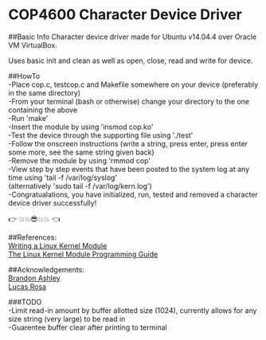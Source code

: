 # COP4600 Character Device Driver

##Basic Info
Character device driver made for Ubuntu v14.04.4 over Oracle VM VirtualBox.

Uses basic init and clean as well as open, close, read and write for device.

##HowTo       
	-Place cop.c, testcop.c and Makefile somewhere on your device (preferably in the same directory)       
	-From your terminal (bash or otherwise) change your directory to the one containing the above       
	-Run 'make'       
	-Insert the module by using 'insmod cop.ko'       
	-Test the device through the supporting file using './test'       
	-Follow the onscreen instructions (write a string, press enter, press enter some more, see the same string given back)       
	-Remove the module by using 'rmmod cop'        
	-View step by step events that have been posted to the system log at any time using 'tail -f /var/log/syslog'        
		(alternatively 'sudo tail -f /var/log/kern.log')      
	-Congratualations, you have initialized, run, tested and removed a character device driver successfully!      

:point_right:  :boom::boom::sunglasses::boom::boom:  :point_left:

##References:   
[Writing a Linux Kernel Module](http://derekmolloy.ie/writing-a-linux-kernel-module-part-2-a-character-device/)   
[The Linux Kernel Module Programming Guide](http://www.tldp.org/LDP/lkmpg/2.6/html/index.html)

##Acknowledgements:      
[Brandon Ashley](https://github.com/teebash)    
[Lucas Rosa](https://github.com/lrosa007)

###TODO     
-Limit read-in amount by buffer allotted size (1024), currently allows for any size string (very large) to be read in     
-Guarentee buffer clear after printing to terminal
